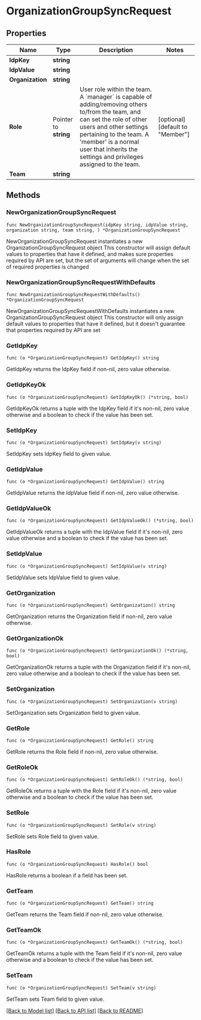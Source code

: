 # OrganizationGroupSyncRequest

## Properties

Name | Type | Description | Notes
------------ | ------------- | ------------- | -------------
**IdpKey** | **string** |  | 
**IdpValue** | **string** |  | 
**Organization** | **string** |  | 
**Role** | Pointer to **string** |  User role within the team.   A &#x60;manager&#x60; is capable of adding/removing others to/from the team, and  can set the role of other users and other settings pertaining to the  team.   A &#39;member&#39; is a normal user that inherits the settings and privileges  assigned to the team.  | [optional] [default to "Member"]
**Team** | **string** |  | 

## Methods

### NewOrganizationGroupSyncRequest

`func NewOrganizationGroupSyncRequest(idpKey string, idpValue string, organization string, team string, ) *OrganizationGroupSyncRequest`

NewOrganizationGroupSyncRequest instantiates a new OrganizationGroupSyncRequest object
This constructor will assign default values to properties that have it defined,
and makes sure properties required by API are set, but the set of arguments
will change when the set of required properties is changed

### NewOrganizationGroupSyncRequestWithDefaults

`func NewOrganizationGroupSyncRequestWithDefaults() *OrganizationGroupSyncRequest`

NewOrganizationGroupSyncRequestWithDefaults instantiates a new OrganizationGroupSyncRequest object
This constructor will only assign default values to properties that have it defined,
but it doesn't guarantee that properties required by API are set

### GetIdpKey

`func (o *OrganizationGroupSyncRequest) GetIdpKey() string`

GetIdpKey returns the IdpKey field if non-nil, zero value otherwise.

### GetIdpKeyOk

`func (o *OrganizationGroupSyncRequest) GetIdpKeyOk() (*string, bool)`

GetIdpKeyOk returns a tuple with the IdpKey field if it's non-nil, zero value otherwise
and a boolean to check if the value has been set.

### SetIdpKey

`func (o *OrganizationGroupSyncRequest) SetIdpKey(v string)`

SetIdpKey sets IdpKey field to given value.


### GetIdpValue

`func (o *OrganizationGroupSyncRequest) GetIdpValue() string`

GetIdpValue returns the IdpValue field if non-nil, zero value otherwise.

### GetIdpValueOk

`func (o *OrganizationGroupSyncRequest) GetIdpValueOk() (*string, bool)`

GetIdpValueOk returns a tuple with the IdpValue field if it's non-nil, zero value otherwise
and a boolean to check if the value has been set.

### SetIdpValue

`func (o *OrganizationGroupSyncRequest) SetIdpValue(v string)`

SetIdpValue sets IdpValue field to given value.


### GetOrganization

`func (o *OrganizationGroupSyncRequest) GetOrganization() string`

GetOrganization returns the Organization field if non-nil, zero value otherwise.

### GetOrganizationOk

`func (o *OrganizationGroupSyncRequest) GetOrganizationOk() (*string, bool)`

GetOrganizationOk returns a tuple with the Organization field if it's non-nil, zero value otherwise
and a boolean to check if the value has been set.

### SetOrganization

`func (o *OrganizationGroupSyncRequest) SetOrganization(v string)`

SetOrganization sets Organization field to given value.


### GetRole

`func (o *OrganizationGroupSyncRequest) GetRole() string`

GetRole returns the Role field if non-nil, zero value otherwise.

### GetRoleOk

`func (o *OrganizationGroupSyncRequest) GetRoleOk() (*string, bool)`

GetRoleOk returns a tuple with the Role field if it's non-nil, zero value otherwise
and a boolean to check if the value has been set.

### SetRole

`func (o *OrganizationGroupSyncRequest) SetRole(v string)`

SetRole sets Role field to given value.

### HasRole

`func (o *OrganizationGroupSyncRequest) HasRole() bool`

HasRole returns a boolean if a field has been set.

### GetTeam

`func (o *OrganizationGroupSyncRequest) GetTeam() string`

GetTeam returns the Team field if non-nil, zero value otherwise.

### GetTeamOk

`func (o *OrganizationGroupSyncRequest) GetTeamOk() (*string, bool)`

GetTeamOk returns a tuple with the Team field if it's non-nil, zero value otherwise
and a boolean to check if the value has been set.

### SetTeam

`func (o *OrganizationGroupSyncRequest) SetTeam(v string)`

SetTeam sets Team field to given value.



[[Back to Model list]](../README.md#documentation-for-models) [[Back to API list]](../README.md#documentation-for-api-endpoints) [[Back to README]](../README.md)


